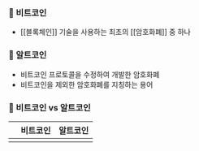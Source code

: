 ### 📌 비트코인
+ [[블록체인]] 기술을 사용하는 최초의 [[암호화폐]] 중 하나

### 📌 알트코인
+ 비트코인 프로토콜을 수정하여 개발한 암호화폐
+ 비트코인을 제외한 암호화폐를 지칭하는 용어

### 📌 비트코인 vs  알트코인
|     | 비트코인 | 알트코인 |
| --- | -------- | -------- |
|     |          |          |